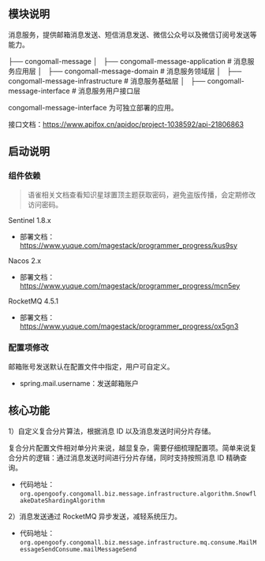 
## 模块说明

消息服务，提供邮箱消息发送、短信消息发送、微信公众号以及微信订阅号发送等能力。

├── congomall-message
│   ├── congomall-message-application  # 消息服务应用层
│   ├── congomall-message-domain  # 消息服务领域层
│   ├── congomall-message-infrastructure  # 消息服务基础层
│   ├── congomall-message-interface  # 消息服务用户接口层

congomall-message-interface 为可独立部署的应用。

接口文档：https://www.apifox.cn/apidoc/project-1038592/api-21806863

## 启动说明

### 组件依赖

> 语雀相关文档查看知识星球置顶主题获取密码，避免盗版传播，会定期修改访问密码。

Sentinel 1.8.x

- 部署文档：https://www.yuque.com/magestack/programmer_progress/kus9sy

Nacos 2.x

- 部署文档：https://www.yuque.com/magestack/programmer_progress/mcn5ey

RocketMQ 4.5.1

- 部署文档：https://www.yuque.com/magestack/programmer_progress/ox5gn3

### 配置项修改

邮箱账号发送默认在配置文件中指定，用户可自定义。

- spring.mail.username：发送邮箱账户

## 核心功能

1）自定义复合分片算法，根据消息 ID 以及消息发送时间分片存储。

复合分片配置文件相对单分片来说，越显复杂，需要仔细梳理配置项。简单来说复合分片的逻辑：通过消息发送时间进行分片存储，同时支持按照消息 ID 精确查询。

- 代码地址：`org.opengoofy.congomall.biz.message.infrastructure.algorithm.SnowflakeDateShardingAlgorithm`

2）消息发送通过 RocketMQ 异步发送，减轻系统压力。

- 代码地址：`org.opengoofy.congomall.biz.message.infrastructure.mq.consume.MailMessageSendConsume.mailMessageSend`
